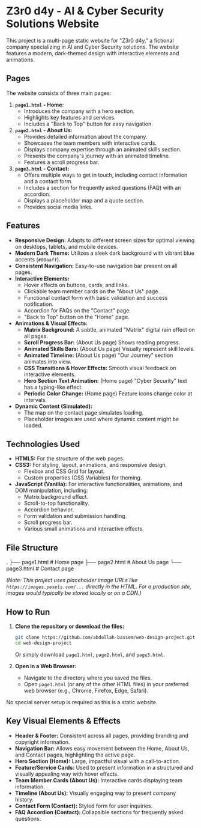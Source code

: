 # Z3r0 d4y - AI & Cyber Security Solutions Website

This project is a multi-page static website for "Z3r0 d4y," a fictional company specializing in AI and Cyber Security solutions. The website features a modern, dark-themed design with interactive elements and animations.

## Pages

The website consists of three main pages:

1.  **`page1.html` - Home:**
    *   Introduces the company with a hero section.
    *   Highlights key features and services.
    *   Includes a "Back to Top" button for easy navigation.
2.  **`page2.html` - About Us:**
    *   Provides detailed information about the company.
    *   Showcases the team members with interactive cards.
    *   Displays company expertise through an animated skills section.
    *   Presents the company's journey with an animated timeline.
    *   Features a scroll progress bar.
3.  **`page3.html` - Contact:**
    *   Offers multiple ways to get in touch, including contact information and a contact form.
    *   Includes a section for frequently asked questions (FAQ) with an accordion.
    *   Displays a placeholder map and a quote section.
    *   Provides social media links.

## Features

*   **Responsive Design:** Adapts to different screen sizes for optimal viewing on desktops, tablets, and mobile devices.
*   **Modern Dark Theme:** Utilizes a sleek dark background with vibrant blue accents (`#00aaff`).
*   **Consistent Navigation:** Easy-to-use navigation bar present on all pages.
*   **Interactive Elements:**
    *   Hover effects on buttons, cards, and links.
    *   Clickable team member cards on the "About Us" page.
    *   Functional contact form with basic validation and success notification.
    *   Accordion for FAQs on the "Contact" page.
    *   "Back to Top" button on the "Home" page.
*   **Animations & Visual Effects:**
    *   **Matrix Background:** A subtle, animated "Matrix" digital rain effect on all pages.
    *   **Scroll Progress Bar:** (About Us page) Shows reading progress.
    *   **Animated Skills Bars:** (About Us page) Visually represent skill levels.
    *   **Animated Timeline:** (About Us page) "Our Journey" section animates into view.
    *   **CSS Transitions & Hover Effects:** Smooth visual feedback on interactive elements.
    *   **Hero Section Text Animation:** (Home page) "Cyber Security" text has a typing-like effect.
    *   **Periodic Color Change:** (Home page) Feature icons change color at intervals.
*   **Dynamic Content (Simulated):**
    *   The map on the contact page simulates loading.
    *   Placeholder images are used where dynamic content might be loaded.

## Technologies Used

*   **HTML5:** For the structure of the web pages.
*   **CSS3:** For styling, layout, animations, and responsive design.
    *   Flexbox and CSS Grid for layout.
    *   Custom properties (CSS Variables) for theming.
*   **JavaScript (Vanilla):** For interactive functionalities, animations, and DOM manipulation, including:
    *   Matrix background effect.
    *   Scroll-to-top functionality.
    *   Accordion behavior.
    *   Form validation and submission handling.
    *   Scroll progress bar.
    *   Various small animations and interactive effects.

## File Structure


.
├── page1.html # Home page
├── page2.html # About Us page
└── page3.html # Contact page

*(Note: This project uses placeholder image URLs like `https://images.pexels.com/...` directly in the HTML. For a production site, images would typically be stored locally or on a CDN.)*

## How to Run

1.  **Clone the repository or download the files:**
    ```bash
    git clone https://github.com/abdallah-bassem/web-design-project.git
    cd web-design-project
    ```
    Or simply download `page1.html`, `page2.html`, and `page3.html`.

2.  **Open in a Web Browser:**
    *   Navigate to the directory where you saved the files.
    *   Open `page1.html` (or any of the other HTML files) in your preferred web browser (e.g., Chrome, Firefox, Edge, Safari).

No special server setup is required as this is a static website.

## Key Visual Elements & Effects

*   **Header & Footer:** Consistent across all pages, providing branding and copyright information.
*   **Navigation Bar:** Allows easy movement between the Home, About Us, and Contact pages, highlighting the active page.
*   **Hero Section (Home):** Large, impactful visual with a call-to-action.
*   **Feature/Service Cards:** Used to present information in a structured and visually appealing way with hover effects.
*   **Team Member Cards (About Us):** Interactive cards displaying team information.
*   **Timeline (About Us):** Visually engaging way to present company history.
*   **Contact Form (Contact):** Styled form for user inquiries.
*   **FAQ Accordion (Contact):** Collapsible sections for frequently asked questions.
